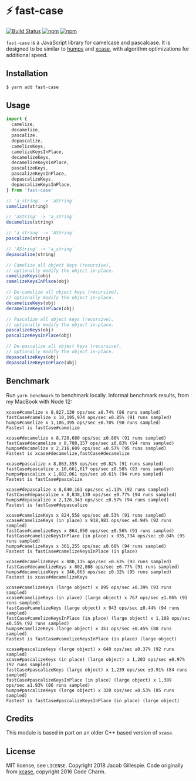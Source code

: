 # ⚡ fast-case

[![Build Status](https://travis-ci.org/jacobwgillespie/fast-case.svg?branch=master)](https://travis-ci.org/jacobwgillespie/fast-case)
[![npm](https://img.shields.io/npm/dm/fast-case.svg)](https://www.npmjs.com/package/fast-case)
[![npm](https://img.shields.io/npm/v/fast-case.svg)](https://www.npmjs.com/package/fast-case)

`fast-case` is a JavaScript library for camelcase and pascalcase. It is designed to be similar to [humps][0] and [xcase][1], with algorithm optimizations for additional speed.

## Installation

```bash
$ yarn add fast-case
```

## Usage

```javascript
import {
  camelize,
  decamelize,
  pascalize,
  depascalize,
  camelizeKeys,
  camelizeKeysInPlace,
  decamelizeKeys,
  decamelizeKeysInPlace,
  pascalizeKeys,
  pascalizeKeysInPlace,
  depascalizeKeys,
  depascalizeKeysInPlace,
} from 'fast-case'

// 'a_string' -> 'aString'
camelize(string)

// 'aString' -> 'a_string'
decamelize(string)

// 'a_string' -> 'AString'
pascalize(string)

// 'AString' -> 'a_string'
depascalize(string)

// Camelize all object keys (recursive),
// optionally modify the object in-place.
camelizeKeys(obj)
camelizeKeysInPlace(obj)

// De-camelize all object keys (recursive),
// optionally modify the object in-place.
decamelizeKeys(obj)
decamelizeKeysInPlace(obj)

// Pascalize all object keys (recursive),
// optionally modify the object in-place.
pascalizeKeys(obj)
pascalizeKeysInPlace(obj)

// De-pascalize all object keys (recursive),
// optionally modify the object in-place.
depascalizeKeys(obj)
depascalizeKeysInPlace(obj)
```

## Benchmark

Run `yarn benchmark` to benchmark locally. Informal benchmark results, from my MacBook with Node 12:

```
xcase#camelize x 8,827,130 ops/sec ±0.74% (86 runs sampled)
fastCase#camelize x 10,195,974 ops/sec ±0.85% (91 runs sampled)
humps#camelize x 1,186,395 ops/sec ±0.70% (90 runs sampled)
Fastest is fastCase#camelize

xcase#decamelize x 8,720,680 ops/sec ±0.80% (91 runs sampled)
fastCase#decamelize x 8,708,157 ops/sec ±0.83% (94 runs sampled)
humps#decamelize x 2,216,609 ops/sec ±0.57% (95 runs sampled)
Fastest is xcase#decamelize,fastCase#decamelize

xcase#pascalize x 8,863,355 ops/sec ±0.82% (91 runs sampled)
fastCase#pascalize x 10,661,617 ops/sec ±0.58% (93 runs sampled)
humps#pascalize x 1,082,061 ops/sec ±0.61% (94 runs sampled)
Fastest is fastCase#pascalize

xcase#depascalize x 8,640,161 ops/sec ±1.13% (92 runs sampled)
fastCase#depascalize x 8,838,130 ops/sec ±0.77% (94 runs sampled)
humps#depascalize x 2,126,343 ops/sec ±0.57% (94 runs sampled)
Fastest is fastCase#depascalize

xcase#camelizeKeys x 824,558 ops/sec ±0.53% (91 runs sampled)
xcase#camelizeKeys (in place) x 918,981 ops/sec ±0.94% (92 runs sampled)
fastCase#camelizeKeys x 864,050 ops/sec ±0.56% (91 runs sampled)
fastCase#camelizeKeysInPlace (in place) x 935,734 ops/sec ±0.84% (95 runs sampled)
humps#camelizeKeys x 361,255 ops/sec ±0.68% (94 runs sampled)
Fastest is fastCase#camelizeKeysInPlace (in place)

xcase#decamelizeKeys x 880,115 ops/sec ±0.63% (93 runs sampled)
fastCase#decamelizeKeys x 802,808 ops/sec ±0.77% (91 runs sampled)
humps#decamelizeKeys x 346,863 ops/sec ±0.32% (95 runs sampled)
Fastest is xcase#decamelizeKeys

xcase#camelizeKeys (large object) x 895 ops/sec ±0.39% (93 runs sampled)
xcase#camelizeKeys (in place) (large object) x 767 ops/sec ±1.06% (91 runs sampled)
fastCase#camelizeKeys (large object) x 943 ops/sec ±0.44% (94 runs sampled)
fastCase#camelizeKeysInPlace (in place) (large object) x 1,108 ops/sec ±0.55% (92 runs sampled)
humps#camelizeKeys (large object) x 351 ops/sec ±0.45% (88 runs sampled)
Fastest is fastCase#camelizeKeysInPlace (in place) (large object)

xcase#pascalizeKeys (large object) x 640 ops/sec ±0.37% (92 runs sampled)
xcase#pascalizeKeys (in place) (large object) x 1,203 ops/sec ±0.97% (92 runs sampled)
fastCase#pascalizeKeys (large object) x 1,239 ops/sec ±3.91% (84 runs sampled)
fastCase#pascalizeKeysInPlace (in place) (large object) x 1,389 ops/sec ±1.93% (86 runs sampled)
humps#pascalizeKeys (large object) x 320 ops/sec ±0.53% (85 runs sampled)
Fastest is fastCase#pascalizeKeysInPlace (in place) (large object)
```

## Credits

This module is based in part on an older C++ based version of `xcase`.

## License

MIT license, see `LICENSE`. Copyright 2018 Jacob Gillespie. Code originally from [xcase][1], copyright 2016 Code Charm.

[0]: https://github.com/domchristie/humps
[1]: https://github.com/encharm/xcase
